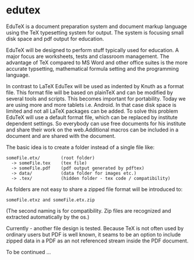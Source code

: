 # edutex
EduTeX is a document preparation system and document markup language using the TeX typesetting system for output. The system is focusing small disk space and pdf output for education.

EduTeX will be designed to perform stuff typically used for education. A major focus are worksheets, tests and classroom management. The advantage of TeX compared to MS Word and other office suites is the more accurate typsetting, mathematical formula setting and the programming language. 

In contrast to LaTeX EduTex will be used as indented by Knuth as a format file. This format file will be based on plainTeX and can be modified by several tools and scripts. This becomes important for portability. Today we are using more and more tablets i.e. Android. In that case disk space is limited and not all LaTeX packages can be added. To solve this problem EduTeX will use a default format file, which can be replaced by institute dependent settings. So everybody can use free documents for his institute and share their work on the web.Additional macros can be included in a document and are shared with the document.  

The basic idea is to create a folder instead of a single file like:

    someFile.etx/        (root folder)
      -> someFile.tex    (tex file)
      -> someFile.pdf    (pdf output generated by pdftex)
      -> data/           (data folder for images etc.)
      -> .tex/           (hidden folder - tex code / compatibility)
    
    
As folders are not easy to share a zipped file format will be introduced to:

    someFile.etxz and someFile.etx.zip
  (The second naming is for compatibility. Zip files are recognized and extracted automatically by the os.)

Currently - another file design is tested. Because TeX is not often used by ordinary users but PDF is well known, it seams to be an option to include zipped data in a PDF as an not referenced stream inside the PDF document. 
    
To be continued ...
